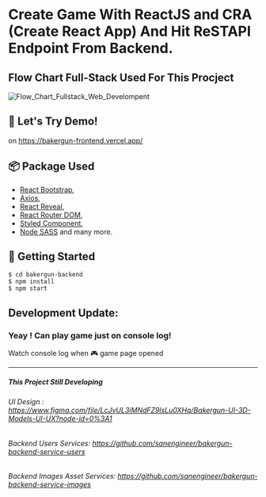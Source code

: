# Create Game With ReactJS and CRA (Create React App) And Hit ReSTAPI Endpoint From Backend.

## Flow Chart Full-Stack Used For This Procject

![Flow_Chart_Fullstack_Web_Develompent](https://res.cloudinary.com/dsv9w1ey3/image/upload/v1604595086/github-images/Fullstack_Web_Developers_Simple_Flow_Chart_zpdn9t.png)

## 🏓 Let's Try Demo!

on https://bakergun-frontend.vercel.app/

## 📦 Package Used

- [React Bootstrap](https://github.com/react-bootstrap/react-bootstrap),
- [Axios](https://github.com/axios/axios),
- [React Reveal](https://github.com/rnosov/react-reveal),
- [React Router DOM](https://github.com/ReactTraining/react-router),
- [Styled Component](https://github.com/styled-components/styled-components),
- [Node SASS](https://github.com/sass/node-sass) and many more.

## 🚀 Getting Started

    $ cd bakergun-backend
    $ npm install
    $ npm start

## Development Update:

### Yeay ! Can play game just on console log!

Watch console log when 🎮 game page opened

---

##### This Project Still Developing

###### UI Design : https://www.figma.com/file/LcJvUL3iMNdFZ9lsLu0XHq/Bakergun-UI-3D-Models-UI-UX?node-id=0%3A1

###### Backend Users Services: https://github.com/sanengineer/bakergun-backend-service-users

###### Backend Images Asset Services: https://github.com/sanengineer/bakergun-backend-service-images
